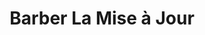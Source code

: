 ---
title: "Barber La Mise à Jour"
url: /saint-maurice-de-beynost/barber-la-mise-a-jour/
shop: coiffeur
---